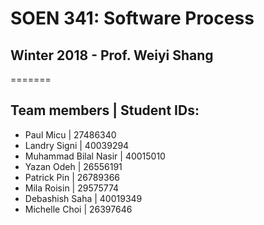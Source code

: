 #  SOEN 341: Software Process

## Winter 2018 - Prof. Weiyi Shang


=======
## Team members | Student IDs: 

* Paul	Micu | 27486340
* Landry	Signi | 40039294
* Muhammad Bilal Nasir | 40015010
* Yazan	Odeh | 26556191
* Patrick Pin | 26789366
* Mila Roisin | 29575774
* Debashish	Saha | 40019349
* Michelle	Choi | 26397646

